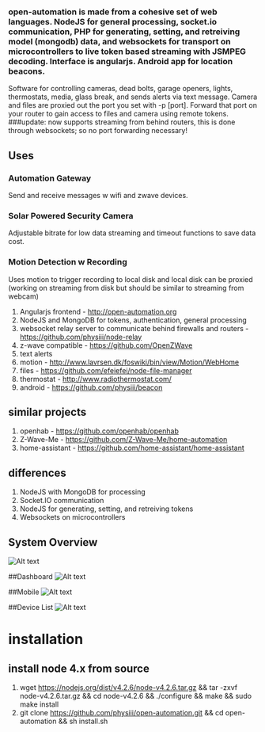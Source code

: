 ### **open-automation** is made from a cohesive set of web languages. NodeJS for general processing, socket.io communication, PHP for generating, setting, and retreiving model (mongodb) data, and websockets for transport on microcontrollers to live token based streaming with JSMPEG decoding. Interface is angularjs. Android app for location beacons.

Software for controlling cameras, dead bolts, garage openers, lights, thermostats, media, glass break, and sends alerts via text message. Camera and files are proxied out the port you set with -p [port]. Forward that port on your router to gain access to files and camera using remote tokens. 
###update: now supports streaming from behind routers, this is done through websockets; so no port forwarding necessary!

## Uses
### Automation Gateway 
Send and receive messages w wifi and zwave devices.
### Solar Powered Security Camera
Adjustable bitrate for low data streaming and timeout functions to save data cost.
### Motion Detection w Recording
Uses motion to trigger recording to local disk and local disk can be proxied (working on streaming from disk but should be similar to streaming from webcam)

1. Angularjs frontend - http://open-automation.org
2. NodeJS and MongoDB for tokens, authentication, general processing
3. websocket relay server to communicate behind firewalls and routers - https://github.com/physiii/node-relay
4. z-wave compatible - https://github.com/OpenZWave
5. text alerts
6. motion - http://www.lavrsen.dk/foswiki/bin/view/Motion/WebHome
7. files - https://github.com/efeiefei/node-file-manager
8. thermostat - http://www.radiothermostat.com/
9. android - https://github.com/physiii/beacon

## similar projects
1. openhab - https://github.com/openhab/openhab
2. Z-Wave-Me - https://github.com/Z-Wave-Me/home-automation
3. home-assistant - https://github.com/home-assistant/home-assistant

## differences
1. NodeJS with MongoDB for processing
2. Socket.IO communication
3. NodeJS for generating, setting, and retreiving tokens
4. Websockets on microcontrollers


## System Overview
![Alt text](https://github.com/physiii/home-gateway/blob/master/screenshots/system_overview.png?raw=true "system overview")

##Dashboard
![Alt text](https://github.com/physiii/open-automation/blob/master/screenshots/dash.png "Dashboard")

##Mobile
![Alt text](https://github.com/physiii/open-automation/blob/master/screenshots/mobile.png "Mobile")

##Device List
![Alt text](https://github.com/physiii/open-automation/blob/master/screenshots/mobile_device_list.png "Device List")

# installation
## install node 4.x from source
1. wget https://nodejs.org/dist/v4.2.6/node-v4.2.6.tar.gz && tar -zxvf node-v4.2.6.tar.gz && cd node-v4.2.6 && ./configure && make && sudo make install
2. git clone https://github.com/physiii/open-automation.git && cd open-automation && sh install.sh

